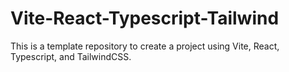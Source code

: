 # Vite-React-Typescript-Tailwind

This is a template repository to create a project using Vite, React, Typescript, and TailwindCSS.
